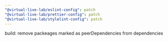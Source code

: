 ```yaml
---
"@virtual-live-lab/eslint-config": patch
"@virtual-live-lab/prettier-config": patch
"@virtual-live-lab/stylelint-config": patch
---
```


build: remove packeages marked as peerDependencies from dependencies
